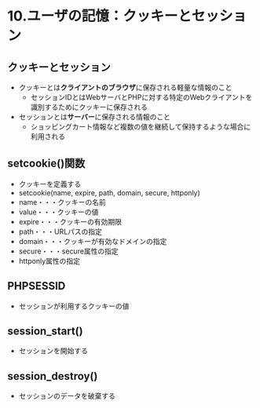# 10.ユーザの記憶：クッキーとセッション

## クッキーとセッション

- クッキーとは**クライアントのブラウザ**に保存される軽量な情報のこと
    - セッションIDとはWebサーバとPHPに対する特定のWebクライアントを識別するためにクッキーに保存される
- セッションとは**サーバー**に保存される情報のこと
    - ショッピングカート情報など複数の値を継続して保持するような場合に利用される

## setcookie()関数

- クッキーを定義する
- setcookie(name, expire, path, domain, secure, httponly)
- name・・・クッキーの名前
- value・・・クッキーの値
- expire・・・クッキーの有効期限
- path・・・URLパスの指定
- domain・・・クッキーが有効なドメインの指定
- secure・・・secure属性の指定
- httponly属性の指定

## PHPSESSID

- セッションが利用するクッキーの値

## session_start()

- セッションを開始する

## session_destroy()

- セッションのデータを破棄する
